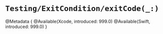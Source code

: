# ``Testing/ExitCondition/exitCode(_:)``

<!--
This source file is part of the Swift.org open source project

Copyright (c) 2024 Apple Inc. and the Swift project authors
Licensed under Apache License v2.0 with Runtime Library Exception

See https://swift.org/LICENSE.txt for license information
See https://swift.org/CONTRIBUTORS.txt for Swift project authors
-->

@Metadata {
  @Available(Xcode, introduced: 999.0)
  @Available(Swift, introduced: 999.0)
}
